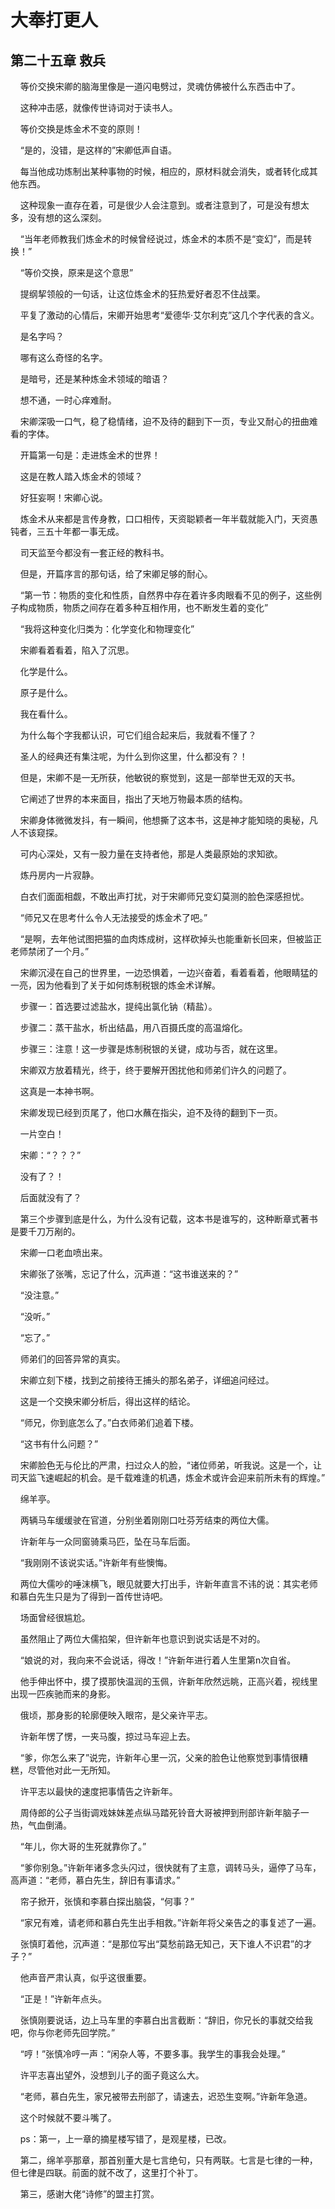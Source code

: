 # 大奉打更人 
 ## 第二十五章 救兵
     等价交换宋卿的脑海里像是一道闪电劈过，灵魂仿佛被什么东西击中了。

    这种冲击感，就像传世诗词对于读书人。

    等价交换是炼金术不变的原则！

    “是的，没错，是这样的”宋卿低声自语。

    每当他成功炼制出某种事物的时候，相应的，原材料就会消失，或者转化成其他东西。

    这种现象一直存在着，可是很少人会注意到。或者注意到了，可是没有想太多，没有想的这么深刻。

    “当年老师教我们炼金术的时候曾经说过，炼金术的本质不是“变幻”，而是转换！”

    “等价交换，原来是这个意思”

    提纲挈领般的一句话，让这位炼金术的狂热爱好者忍不住战栗。

    平复了激动的心情后，宋卿开始思考“爱德华·艾尔利克”这几个字代表的含义。

    是名字吗？

    哪有这么奇怪的名字。

    是暗号，还是某种炼金术领域的暗语？

    想不通，一时心痒难耐。

    宋卿深吸一口气，稳了稳情绪，迫不及待的翻到下一页，专业又耐心的扭曲难看的字体。

    开篇第一句是：走进炼金术的世界！

    这是在教人踏入炼金术的领域？

    好狂妄啊！宋卿心说。

    炼金术从来都是言传身教，口口相传，天资聪颖者一年半载就能入门，天资愚钝者，三五十年都一事无成。

    司天监至今都没有一套正经的教科书。

    但是，开篇序言的那句话，给了宋卿足够的耐心。

    “第一节：物质的变化和性质，自然界中存在着许多肉眼看不见的例子，这些例子构成物质，物质之间存在着多种互相作用，也不断发生着的变化”

    “我将这种变化归类为：化学变化和物理变化”

    宋卿看着看着，陷入了沉思。

    化学是什么。

    原子是什么。

    我在看什么。

    为什么每个字我都认识，可它们组合起来后，我就看不懂了？

    圣人的经典还有集注呢，为什么到你这里，什么都没有？！

    但是，宋卿不是一无所获，他敏锐的察觉到，这是一部举世无双的天书。

    它阐述了世界的本来面目，指出了天地万物最本质的结构。

    宋卿身体微微发抖，有一瞬间，他想撕了这本书，这是神才能知晓的奥秘，凡人不该窥探。

    可内心深处，又有一股力量在支持者他，那是人类最原始的求知欲。

    炼丹房内一片寂静。

    白衣们面面相觑，不敢出声打扰，对于宋卿师兄变幻莫测的脸色深感担忧。

    “师兄又在思考什么令人无法接受的炼金术了吧。”

    “是啊，去年他试图把猫的血肉炼成树，这样砍掉头也能重新长回来，但被监正老师禁闭了一个月。”

    宋卿沉浸在自己的世界里，一边恐惧着，一边兴奋着，看着看着，他眼睛猛的一亮，因为他看到了关于如何炼制税银的炼金术详解。

    步骤一：首选要过滤盐水，提纯出氯化钠（精盐）。

    步骤二：蒸干盐水，析出结晶，用八百摄氏度的高温熔化。

    步骤三：注意！这一步骤是炼制税银的关键，成功与否，就在这里。

    宋卿双方放着精光，终于，终于要解开困扰他和师弟们许久的问题了。

    这真是一本神书啊。

    宋卿发现已经到页尾了，他口水蘸在指尖，迫不及待的翻到下一页。

    一片空白！

    宋卿：“？？？”

    没有了？！

    后面就没有了？

    第三个步骤到底是什么，为什么没有记载，这本书是谁写的，这种断章式著书是要千刀万剐的。

    宋卿一口老血喷出来。

    宋卿张了张嘴，忘记了什么，沉声道：“这书谁送来的？”

    “没注意。”

    “没听。”

    “忘了。”

    师弟们的回答异常的真实。

    宋卿立刻下楼，找到之前接待王捕头的那名弟子，详细追问经过。

    这是一个交换宋卿分析后，得出这样的结论。

    “师兄，你到底怎么了。”白衣师弟们追着下楼。

    “这书有什么问题？”

    宋卿脸色无与伦比的严肃，扫过众人的脸，“诸位师弟，听我说。这是一个，让司天监飞速崛起的机会。是千载难逢的机遇，炼金术或许会迎来前所未有的辉煌。”

    绵羊亭。

    两辆马车缓缓驶在官道，分别坐着刚刚口吐芬芳结束的两位大儒。

    许新年与一众同窗骑乘马匹，坠在马车后面。

    “我刚刚不该说实话。”许新年有些懊悔。

    两位大儒吵的唾沫横飞，眼见就要大打出手，许新年直言不讳的说：其实老师和慕白先生只是为了得到一首传世诗吧。

    场面曾经很尴尬。

    虽然阻止了两位大儒掐架，但许新年也意识到说实话是不对的。

    “娘说的对，我向来不会说话，得改！”许新年进行着人生里第n次自省。

    他手伸出怀中，摸了摸那快温润的玉佩，许新年欣然远眺，正高兴着，视线里出现一匹疾驰而来的身影。

    俄顷，那身影的轮廓便映入眼帘，是父亲许平志。

    许新年愣了愣，一夹马腹，掠过马车迎上去。

    “爹，你怎么来了”说完，许新年心里一沉，父亲的脸色让他察觉到事情很糟糕，尽管他对此一无所知。

    许平志以最快的速度把事情告之许新年。

    周侍郎的公子当街调戏妹妹差点纵马踏死铃音大哥被押到刑部许新年脑子一热，气血倒涌。

    “年儿，你大哥的生死就靠你了。”

    “爹你别急。”许新年诸多念头闪过，很快就有了主意，调转马头，逼停了马车，高声道：“老师，慕白先生，辞旧有事请求。”

    帘子掀开，张慎和李慕白探出脑袋，“何事？”

    “家兄有难，请老师和慕白先生出手相救。”许新年将父亲告之的事复述了一遍。

    张慎盯着他，沉声道：“是那位写出“莫愁前路无知己，天下谁人不识君”的才子？”

    他声音严肃认真，似乎这很重要。

    “正是！”许新年点头。

    张慎刚要说话，边上马车里的李慕白出言截断：“辞旧，你兄长的事就交给我吧，你与你老师先回学院。”

    “哼！”张慎冷哼一声：“闲杂人等，不要多事。我学生的事我会处理。”

    许平志喜出望外，没想到儿子的面子竟这么大。

    “老师，慕白先生，家兄被带去刑部了，请速去，迟恐生变啊。”许新年急道。

    这个时候就不要斗嘴了。

    ps：第一，上一章的摘星楼写错了，是观星楼，已改。

    第二，绵羊亭那章，那首别董大是七言绝句，只有两联。七言是七律的一种，但七律是四联。前面的就不改了，这里打个补丁。

    第三，感谢大佬“诗修”的盟主打赏。